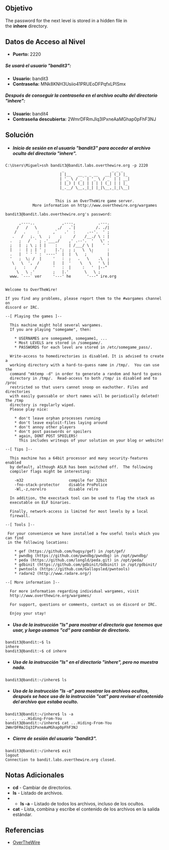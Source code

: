 ## Objetivo
The password for the next level is stored in a hidden file in the **inhere** directory.
## Datos de Acceso al Nivel
- **Puerto:** 2220
##### Se usará el usuario "bandit3":
- **Usuario:** bandit3
- **Contraseña:** MNk8KNH3Usiio41PRUEoDFPqfxLPlSmx
##### Después de conseguir la contraseña en el archivo oculto del directorio "inhere":
- **Usuario:** bandit4
- **Contraseña descubierta:** 2WmrDFRmJIq3IPxneAaMGhap0pFhF3NJ
## Solución
- ##### Inicio de sesión en el usuario "bandit3" para acceder al archivo oculto del directorio "inhere".
```
C:\Users\Miguel>ssh bandit3@bandit.labs.overthewire.org -p 2220
                         _                     _ _ _
                        | |__   __ _ _ __   __| (_) |_
                        | '_ \ / _` | '_ \ / _` | | __|
                        | |_) | (_| | | | | (_| | | |_
                        |_.__/ \__,_|_| |_|\__,_|_|\__|


                      This is an OverTheWire game server.
            More information on http://www.overthewire.org/wargames

bandit3@bandit.labs.overthewire.org's password:

      ,----..            ,----,          .---.
     /   /   \         ,/   .`|         /. ./|
    /   .     :      ,`   .'  :     .--'.  ' ;
   .   /   ;.  \   ;    ;     /    /__./ \ : |
  .   ;   /  ` ; .'___,/    ,' .--'.  '   \' .
  ;   |  ; \ ; | |    :     | /___/ \ |    ' '
  |   :  | ; | ' ;    |.';  ; ;   \  \;      :
  .   |  ' ' ' : `----'  |  |  \   ;  `      |
  '   ;  \; /  |     '   :  ;   .   \    .\  ;
   \   \  ',  /      |   |  '    \   \   ' \ |
    ;   :    /       '   :  |     :   '  |--"
     \   \ .'        ;   |.'       \   \ ;
  www. `---` ver     '---' he       '---" ire.org


Welcome to OverTheWire!

If you find any problems, please report them to the #wargames channel on
discord or IRC.

--[ Playing the games ]--

  This machine might hold several wargames.
  If you are playing "somegame", then:

    * USERNAMES are somegame0, somegame1, ...
    * Most LEVELS are stored in /somegame/.
    * PASSWORDS for each level are stored in /etc/somegame_pass/.

  Write-access to homedirectories is disabled. It is advised to create a
  working directory with a hard-to-guess name in /tmp/.  You can use the
  command "mktemp -d" in order to generate a random and hard to guess
  directory in /tmp/.  Read-access to both /tmp/ is disabled and to /proc
  restricted so that users cannot snoop on eachother. Files and directories
  with easily guessable or short names will be periodically deleted! The /tmp
  directory is regularly wiped.
  Please play nice:

    * don't leave orphan processes running
    * don't leave exploit-files laying around
    * don't annoy other players
    * don't post passwords or spoilers
    * again, DONT POST SPOILERS!
      This includes writeups of your solution on your blog or website!

--[ Tips ]--

  This machine has a 64bit processor and many security-features enabled
  by default, although ASLR has been switched off.  The following
  compiler flags might be interesting:

    -m32                    compile for 32bit
    -fno-stack-protector    disable ProPolice
    -Wl,-z,norelro          disable relro

  In addition, the execstack tool can be used to flag the stack as
  executable on ELF binaries.

  Finally, network-access is limited for most levels by a local
  firewall.

--[ Tools ]--

 For your convenience we have installed a few useful tools which you can find
 in the following locations:

    * gef (https://github.com/hugsy/gef) in /opt/gef/
    * pwndbg (https://github.com/pwndbg/pwndbg) in /opt/pwndbg/
    * peda (https://github.com/longld/peda.git) in /opt/peda/
    * gdbinit (https://github.com/gdbinit/Gdbinit) in /opt/gdbinit/
    * pwntools (https://github.com/Gallopsled/pwntools)
    * radare2 (http://www.radare.org/)

--[ More information ]--

  For more information regarding individual wargames, visit
  http://www.overthewire.org/wargames/

  For support, questions or comments, contact us on discord or IRC.

  Enjoy your stay!
```

- ##### Uso de la instrucción "ls" para mostrar el directorio que tenemos que usar, y luego usamos "cd" para cambiar de directorio.
```
bandit3@bandit:~$ ls
inhere
bandit3@bandit:~$ cd inhere
```

- ##### Uso de la instrucción "ls" en el directorio "inhere", pero no muestra nada.
```
bandit3@bandit:~/inhere$ ls
```

- ##### Uso de la instrucción "ls -a" para mostrar los archivos ocultos, después se hace uso de la instrucción "cat" para revisar el contenido del archivo que estaba oculto.
```
bandit3@bandit:~/inhere$ ls -a
.  ..  ...Hiding-From-You
bandit3@bandit:~/inhere$ cat ...Hiding-From-You
2WmrDFRmJIq3IPxneAaMGhap0pFhF3NJ
```

- ##### Cierre de sesión del usuario "bandit3".
```
bandit3@bandit:~/inhere$ exit
logout
Connection to bandit.labs.overthewire.org closed.
```
## Notas Adicionales
- **cd** - Cambiar de directorios.
- **ls** - Listado de archivos.
- - **ls -a** - Listado de todos los archivos, incluso de los ocultos.
- **cat** - Lista, combina y escribe el contenido de los archivos en la salida estándar.
## Referencias
- [OverTheWire](https://overthewire.org/wargames/bandit/bandit1.html)